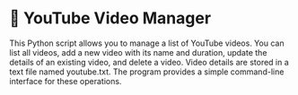 # 📌 YouTube Video Manager

This Python script allows you to manage a list of YouTube videos. You can list all videos, add a new video with its name and duration, update the details of an existing video, and delete a video. Video details are stored in a text file named youtube.txt. The program provides a simple command-line interface for these operations.